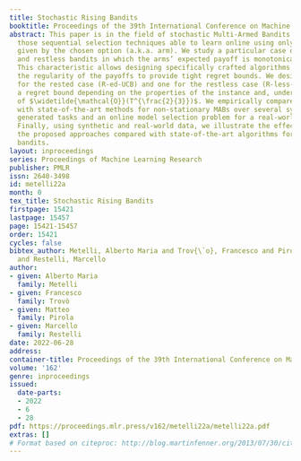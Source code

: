 ```yaml
---
title: Stochastic Rising Bandits
booktitle: Proceedings of the 39th International Conference on Machine Learning
abstract: This paper is in the field of stochastic Multi-Armed Bandits (MABs), i.e.,
  those sequential selection techniques able to learn online using only the feedback
  given by the chosen option (a.k.a. arm). We study a particular case of the rested
  and restless bandits in which the arms’ expected payoff is monotonically non-decreasing.
  This characteristic allows designing specifically crafted algorithms that exploit
  the regularity of the payoffs to provide tight regret bounds. We design an algorithm
  for the rested case (R-ed-UCB) and one for the restless case (R-less-UCB), providing
  a regret bound depending on the properties of the instance and, under certain circumstances,
  of $\widetilde{\mathcal{O}}(T^{\frac{2}{3}})$. We empirically compare our algorithms
  with state-of-the-art methods for non-stationary MABs over several synthetically
  generated tasks and an online model selection problem for a real-world dataset.
  Finally, using synthetic and real-world data, we illustrate the effectiveness of
  the proposed approaches compared with state-of-the-art algorithms for the non-stationary
  bandits.
layout: inproceedings
series: Proceedings of Machine Learning Research
publisher: PMLR
issn: 2640-3498
id: metelli22a
month: 0
tex_title: Stochastic Rising Bandits
firstpage: 15421
lastpage: 15457
page: 15421-15457
order: 15421
cycles: false
bibtex_author: Metelli, Alberto Maria and Trov{\`o}, Francesco and Pirola, Matteo
  and Restelli, Marcello
author:
- given: Alberto Maria
  family: Metelli
- given: Francesco
  family: Trovò
- given: Matteo
  family: Pirola
- given: Marcello
  family: Restelli
date: 2022-06-28
address:
container-title: Proceedings of the 39th International Conference on Machine Learning
volume: '162'
genre: inproceedings
issued:
  date-parts:
  - 2022
  - 6
  - 28
pdf: https://proceedings.mlr.press/v162/metelli22a/metelli22a.pdf
extras: []
# Format based on citeproc: http://blog.martinfenner.org/2013/07/30/citeproc-yaml-for-bibliographies/
---
```

